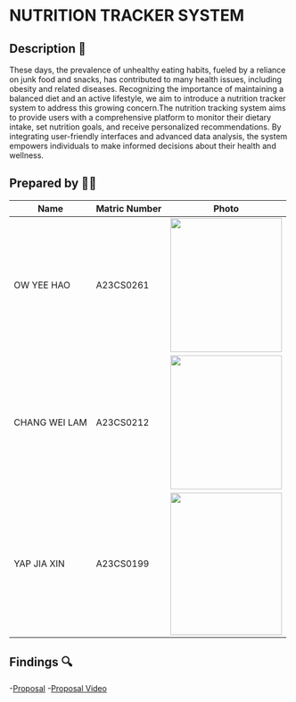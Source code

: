 # NUTRITION TRACKER SYSTEM

## Description 📝
These days, the prevalence of unhealthy eating habits, fueled by a reliance on junk food and snacks, has contributed to many health issues, including obesity and related diseases. Recognizing the importance of maintaining a balanced diet and an active lifestyle, we aim to introduce a nutrition tracker system to address this growing concern.The nutrition tracking system aims to provide users with a comprehensive platform to monitor their dietary intake, set nutrition goals, and receive personalized recommendations. By integrating user-friendly interfaces and advanced data analysis, the system empowers individuals to make informed decisions about their health and wellness.


## Prepared by 🧑‍💻

| Name                                     | Matric Number | Photo |
|------------------------------------------|---------------|-------|
| OW YEE HAO  | A23CS0261     | <image src = "images/OWYEEHAO.jpg" width="200" height="240">|
| CHANG WEI LAM       | A23CS0212     | <image src = "images/CHANGWEILAM.JPEG" width="200" height="240">|
| YAP JIA XIN                 | A23CS0199    |<image src = "images/YAPJIAXIN.jpg" width="200" height="255"> |


## Findings 🔍
-[Proposal](https://github.com/jjn7702/SECJ1023-PT2/tree/main/Submission/sec08_23242/2e1i/Proposal)
-[Proposal Video](https://youtu.be/cf3Y22MzCVM?feature=shared)
